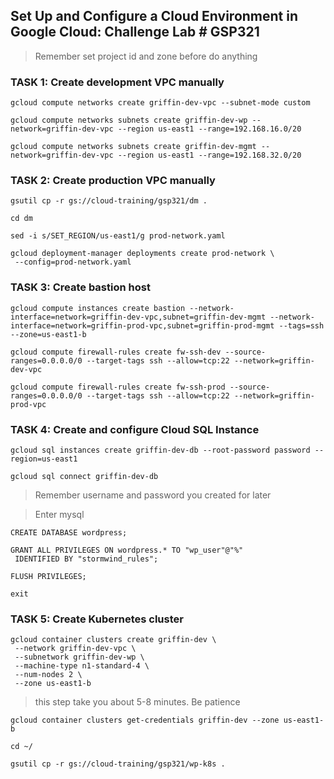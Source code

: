 
## Set Up and Configure a Cloud Environment in Google Cloud: Challenge Lab # GSP321 ##

> Remember set project id and zone before do anything

 
###  TASK 1: Create development VPC manually 

```
gcloud compute networks create griffin-dev-vpc --subnet-mode custom
```

```
gcloud compute networks subnets create griffin-dev-wp --network=griffin-dev-vpc --region us-east1 --range=192.168.16.0/20
```

```
gcloud compute networks subnets create griffin-dev-mgmt --network=griffin-dev-vpc --region us-east1 --range=192.168.32.0/20
```

###  TASK 2: Create production VPC manually 

```
gsutil cp -r gs://cloud-training/gsp321/dm .

```

```
cd dm
```

```
sed -i s/SET_REGION/us-east1/g prod-network.yaml
```
```
gcloud deployment-manager deployments create prod-network \
 --config=prod-network.yaml
```

### TASK 3: Create bastion host

```
gcloud compute instances create bastion --network-interface=network=griffin-dev-vpc,subnet=griffin-dev-mgmt --network-interface=network=griffin-prod-vpc,subnet=griffin-prod-mgmt --tags=ssh --zone=us-east1-b
```

```
gcloud compute firewall-rules create fw-ssh-dev --source-ranges=0.0.0.0/0 --target-tags ssh --allow=tcp:22 --network=griffin-dev-vpc
```

```
gcloud compute firewall-rules create fw-ssh-prod --source-ranges=0.0.0.0/0 --target-tags ssh --allow=tcp:22 --network=griffin-prod-vpc
```

### TASK 4: Create and configure Cloud SQL Instance

```
gcloud sql instances create griffin-dev-db --root-password password --region=us-east1
```

```
gcloud sql connect griffin-dev-db
```
> Remember username and password you created for later

> Enter mysql

```
CREATE DATABASE wordpress;
```
```
GRANT ALL PRIVILEGES ON wordpress.* TO "wp_user"@"%"
 IDENTIFIED BY "stormwind_rules";
 ```
 ```
FLUSH PRIVILEGES;
```
```
exit
```

###  TASK 5: Create Kubernetes cluster

```
gcloud container clusters create griffin-dev \
 --network griffin-dev-vpc \
 --subnetwork griffin-dev-wp \
 --machine-type n1-standard-4 \
 --num-nodes 2 \
 --zone us-east1-b
```
> this step take you about 5-8 minutes. Be patience

```
gcloud container clusters get-credentials griffin-dev --zone us-east1-b
```

```
cd ~/

gsutil cp -r gs://cloud-training/gsp321/wp-k8s .
```



